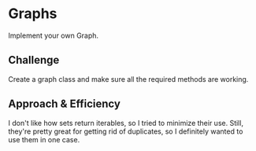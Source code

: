 # Graphs
Implement your own Graph.

## Challenge
Create a graph class and make sure all the required methods are working.

## Approach & Efficiency
I don't like how sets return iterables, so I tried to minimize their use. Still, they're pretty great for getting rid of duplicates, so I definitely wanted to use them in one case.
